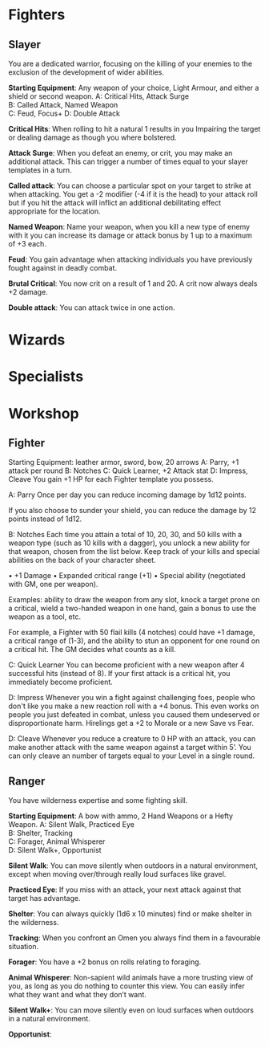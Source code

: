 # Fighters
## Slayer
You are a dedicated warrior, focusing on the killing of your enemies to the exclusion of the development of wider abilities.

**Starting Equipment**: Any weapon of your choice, Light Armour, and either a shield or second weapon.
A: Critical Hits, Attack Surge  
B: Called Attack, Named Weapon  
C: Feud, Focus+
D: Double Attack

**Critical Hits**: When rolling to hit a natural 1 results in you Impairing the target or dealing damage as though you where bolstered.

**Attack Surge**: When you defeat an enemy, or crit, you may make an additional attack. This can trigger a number of times equal to your slayer templates in a turn.

**Called attack**: You can choose a particular spot on your target to strike at when attacking. You get a -2 modifier (-4 if it is the head) to your attack roll but if you hit the attack will inflict an additional debilitating effect appropriate for the location.

**Named Weapon**: Name your weapon, when you kill a new type of enemy with it you can increase its damage or attack bonus by 1 up to a maximum of +3 each.

**Feud**: You gain advantage when attacking individuals you have previously fought against in deadly combat.

**Brutal Critical**: You now crit on a result of 1 and 20. A crit now always deals +2 damage.

**Double attack**: You can attack twice in one action.


# Wizards

# Specialists

# Workshop
## Fighter
Starting Equipment: leather armor, sword, bow, 20 arrows
A: Parry, +1 attack per round
B: Notches
C: Quick Learner, +2 Attack stat
D: Impress, Cleave
You gain +1 HP for each Fighter template you possess.

A: Parry
Once per day you can reduce incoming damage by 1d12 points.

If you also choose to sunder your shield, you can reduce the damage by 12 points instead of 1d12.

B: Notches
Each time you attain a total of 10, 20, 30, and 50 kills with a weapon type (such as 10 kills with a dagger), you unlock a new ability for that weapon, chosen from the list below. Keep track of your kills and special abilities on the back of your character sheet.

• +1 Damage
• Expanded critical range (+1)
• Special ability (negotiated with GM, one per weapon).

Examples: ability to draw the weapon from any slot, knock a target prone on a critical, wield a two-handed weapon in one hand, gain a bonus to use the weapon as a tool, etc.

For example, a Fighter with 50 flail kills (4 notches) could have +1 damage, a critical range of (1-3), and the ability to stun an opponent for one round on a critical hit. The GM decides what counts as a kill.

C: Quick Learner
You can become proficient with a new weapon after 4 successful hits (instead of 8). If your first attack is a critical hit, you immediately become proficient.

D: Impress
Whenever you win a fight against challenging foes, people who don't like you make a new reaction roll with a +4 bonus. This even works on people you just defeated in combat, unless you caused them undeserved or disproportionate harm. Hirelings get a +2 to Morale or a new Save vs Fear.

D: Cleave
Whenever you reduce a creature to 0 HP with an attack, you can make another attack with the same weapon against a target within 5’. You can only cleave an number of targets equal to your Level in a single round.

## Ranger
You have wilderness expertise and some fighting skill.

**Starting Equipment**: A bow with ammo, 2 Hand Weapons or a Hefty Weapon.
A: Silent Walk, Practiced Eye  
B: Shelter, Tracking  
C: Forager, Animal Whisperer  
D: Silent Walk+, Opportunist

**Silent Walk**: You can move silently when outdoors in a natural environment, except when moving over/through really loud surfaces like gravel.

**Practiced Eye**: If you miss with an attack, your next attack against that target has advantage.

**Shelter**: You can always quickly (1d6 x 10 minutes) find or make shelter in the wilderness.

**Tracking**: When you confront an Omen you always find them in a favourable situation.

**Forager**: You have a +2 bonus on rolls relating to foraging.

**Animal Whisperer**: Non-sapient wild animals have a more trusting view of you, as long as you do nothing to counter this view. You can easily infer what they want and what they don’t want.

**Silent Walk+**: You can move silently even on loud surfaces when outdoors in a natural environment.

**Opportunist**: 
